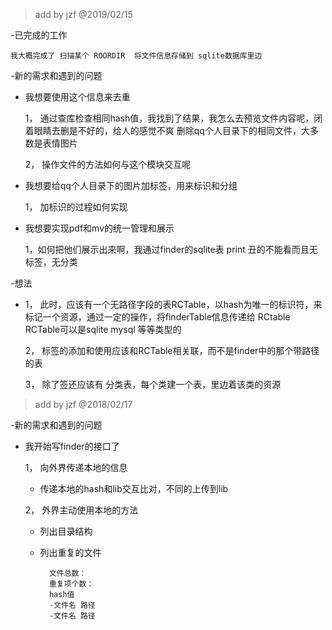 > add by jzf @2019/02/15

-已完成的工作

    我大概完成了 扫描某个 ROORDIR  将文件信息存储到 sqlite数据库里边

-新的需求和遇到的问题

* 我想要使用这个信息来去重

    1， 通过查库检查相同hash值，我找到了结果，我怎么去预览文件内容呢，闭着眼睛去删是不好的，给人的感觉不爽
             删除qq个人目录下的相同文件，大多数是表情图片

    2， 操作文件的方法如何与这个模块交互呢

* 我想要给qq个人目录下的图片加标签，用来标识和分组
    
     1， 加标识的过程如何实现
* 我想要实现pdf和mv的统一管理和展示
    
    1，如何把他们展示出来啊，我通过finder的sqlite表 print 丑的不能看而且无标签，无分类

-想法 

*
    1， 此时，应该有一个无路径字段的表RCTable，以hash为唯一的标识符，来标记一个资源，通过一定的操作，将finderTable信息传递给 RCtable
        RCTable可以是sqlite mysql 等等类型的

    2， 标签的添加和使用应该和RCTable相关联，而不是finder中的那个带路径的表
    
    3， 除了签还应该有 分类表，每个类建一个表，里边着该类的资源

>add by jzf @2018/02/17

-新的需求和遇到的问题

* 我开始写finder的接口了

    1， 向外界传递本地的信息
        
    * 传递本地的hash和lib交互比对，不同的上传到lib

    2， 外界主动使用本地的方法

    * 列出目录结构
    * 列出重复的文件
       
            文件总数：
            重复项个数：
            hash值
            -文件名 路径
            -文件名 路径




